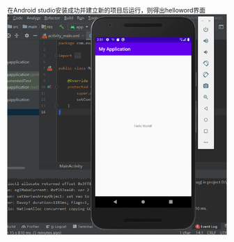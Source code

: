 在Android studio安装成功并建立新的项目后运行，则得出helloword界面
![](https://github.com/l934799376/2018118103_Android/blob/master/1.png)
